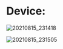 <h1>Device:</h1>

![20210815_231418](https://github.com/Devjoti-Barman-Sachin/Arduino/assets/83834242/f359e13a-f270-4323-b9f4-f0ad88a997f6)

![20210815_231505](https://github.com/Devjoti-Barman-Sachin/Arduino/assets/83834242/f75e474d-bd82-48d9-817e-b6377500d89a)
